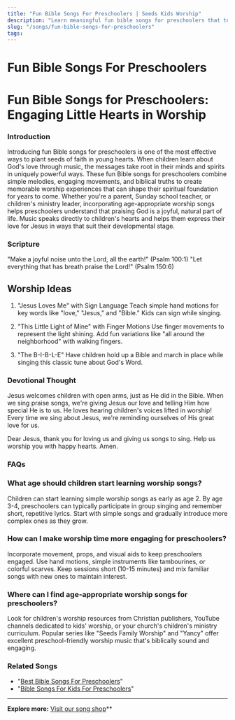 ```yaml
---
title: "Fun Bible Songs For Preschoolers | Seeds Kids Worship"
description: "Learn meaningful fun bible songs for preschoolers that teach Scripture through music. Interactive worship resources for kids and families."
slug: "/songs/fun-bible-songs-for-preschoolers"
tags:
---
```


# Fun Bible Songs For Preschoolers

# Fun Bible Songs for Preschoolers: Engaging Little Hearts in Worship

### Introduction
Introducing fun Bible songs for preschoolers is one of the most effective ways to plant seeds of faith in young hearts. When children learn about God's love through music, the messages take root in their minds and spirits in uniquely powerful ways. These fun Bible songs for preschoolers combine simple melodies, engaging movements, and biblical truths to create memorable worship experiences that can shape their spiritual foundation for years to come. Whether you're a parent, Sunday school teacher, or children's ministry leader, incorporating age-appropriate worship songs helps preschoolers understand that praising God is a joyful, natural part of life. Music speaks directly to children's hearts and helps them express their love for Jesus in ways that suit their developmental stage.

### Scripture
"Make a joyful noise unto the Lord, all the earth!" (Psalm 100:1)
"Let everything that has breath praise the Lord!" (Psalm 150:6)

## Worship Ideas
1. "Jesus Loves Me" with Sign Language
Teach simple hand motions for key words like "love," "Jesus," and "Bible." Kids can sign while singing.

2. "This Little Light of Mine" with Finger Motions
Use finger movements to represent the light shining. Add fun variations like "all around the neighborhood" with walking fingers.

3. "The B-I-B-L-E"
Have children hold up a Bible and march in place while singing this classic tune about God's Word.

### Devotional Thought
Jesus welcomes children with open arms, just as He did in the Bible. When we sing praise songs, we're giving Jesus our love and telling Him how special He is to us. He loves hearing children's voices lifted in worship! Every time we sing about Jesus, we're reminding ourselves of His great love for us.

Dear Jesus, thank you for loving us and giving us songs to sing. Help us worship you with happy hearts. Amen.

### FAQs

### What age should children start learning worship songs?
Children can start learning simple worship songs as early as age 2. By age 3-4, preschoolers can typically participate in group singing and remember short, repetitive lyrics. Start with simple songs and gradually introduce more complex ones as they grow.

### How can I make worship time more engaging for preschoolers?
Incorporate movement, props, and visual aids to keep preschoolers engaged. Use hand motions, simple instruments like tambourines, or colorful scarves. Keep sessions short (10-15 minutes) and mix familiar songs with new ones to maintain interest.

### Where can I find age-appropriate worship songs for preschoolers?
Look for children's worship resources from Christian publishers, YouTube channels dedicated to kids' worship, or your church's children's ministry curriculum. Popular series like "Seeds Family Worship" and "Yancy" offer excellent preschool-friendly worship music that's biblically sound and engaging.

### Related Songs

- "[Best Bible Songs For Preschoolers](/songs/best-bible-songs-for-preschoolers/)"
- "[Bible Songs For Kids For Preschoolers](/songs/bible-songs-for-kids-for-preschoolers/)"

---

**Explore more:** [Visit our song shop](https://seedskidsworship.com/shop)**

<!-- Schema Markup -->
<script type="application/ld+json">
{
  "@context": "https://schema.org",
  "@type": "MusicRecording",
  "name": "Fun Bible Songs For Preschoolers",
  "byArtist": {
    "@type": "MusicGroup",
    "name": "Seeds Kids Worship"
  },
  "isFamilyFriendly": true,
  "url": "https://seedskidsworship.com/songs/fun-bible-songs-for-preschoolers/"
}
</script>